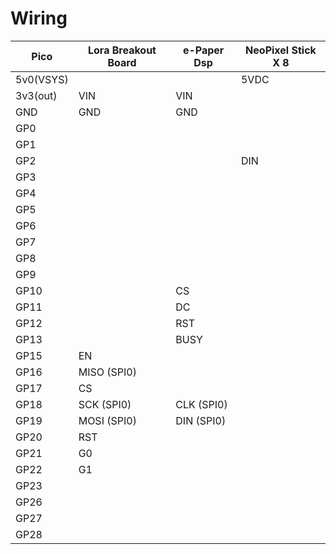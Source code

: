 # Wiring

| Pico      | Lora Breakout Board | e-Paper Dsp | NeoPixel Stick X 8 |
| --------- | ------------------- | ----------- | ------------------ |
| 5v0(VSYS) |                     |             | 5VDC               |
| 3v3(out)  | VIN                 | VIN         |                    |
| GND       | GND                 | GND         |                    |
| GP0       |                     |             |                    |
| GP1       |                     |             |                    |
| GP2       |                     |             | DIN                |
| GP3       |                     |             |                    |
| GP4       |                     |             |                    |
| GP5       |                     |             |                    |
| GP6       |                     |             |                    |
| GP7       |                     |             |                    |
| GP8       |                     |             |                    |
| GP9       |                     |             |                    |
| GP10      |                     | CS          |                    |
| GP11      |                     | DC          |                    |
| GP12      |                     | RST         |                    |
| GP13      |                     | BUSY        |                    |
| GP15      | EN                  |             |                    |
| GP16      | MISO (SPI0)         |             |                    |
| GP17      | CS                  |             |                    |
| GP18      | SCK  (SPI0)         | CLK (SPI0)  |                    |
| GP19      | MOSI (SPI0)         | DIN (SPI0)  |                    |
| GP20      | RST                 |             |                    |
| GP21      | G0                  |             |                    |
| GP22      | G1                  |             |                    |
| GP23      |                     |             |                    |
| GP26      |                     |             |                    |
| GP27      |                     |             |                    |
| GP28      |                     |             |                    |
